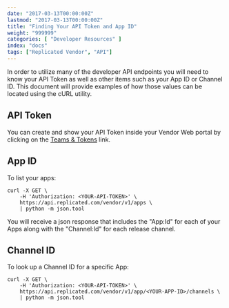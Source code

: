 ```yaml
---
date: "2017-03-13T00:00:00Z"
lastmod: "2017-03-13T00:00:00Z"
title: "Finding Your API Token and App ID"
weight: "999999"
categories: [ "Developer Resources" ]
index: "docs"
tags: ["Replicated Vendor", "API"]
---
```


In order to utilize many of the developer API endpoints you will need to know your API Token as well as other items such as your App ID or Channel ID. This document will provide examples of how those values can be located using the cURL utility.

## API Token
You can create and show your API Token inside your Vendor Web portal by clicking on the [Teams & Tokens](https://vendor.replicated.com/#/team) link.

## App ID
To list your apps:

```shell
curl -X GET \
    -H 'Authorization: <YOUR-API-TOKEN>' \
    https://api.replicated.com/vendor/v1/apps \
    | python -m json.tool
```

You will receive a json response that includes the "App:Id" for each of your Apps along with the "Channel:Id" for each release channel.

## Channel ID
To look up a Channel ID for a specific App:

```shell
curl -X GET \
    -H 'Authorization: <YOUR-API-TOKEN>' \
    https://api.replicated.com/vendor/v1/app/<YOUR-APP-ID>/channels \
    | python -m json.tool
```
